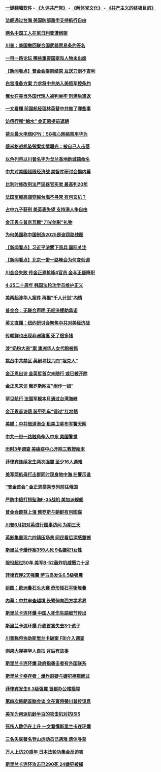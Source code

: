 #### [一键翻墙软件](https://github.com/gfw-breaker/nogfw/blob/master/README.md?t=04270637) -  [《九评共产党》](https://github.com/gfw-breaker/9ping.md?t=04270637) - [《解体党文化》](https://github.com/gfw-breaker/jtdwh.md?t=04270637) - [《共产主义的终极目的》](https://github.com/gfw-breaker/gczydzjmd.md?t=04270637)

#### [法舰通过台海 美国防部重申支持航行自由](../pages/nsc418/n11217098.md?t=04270637) 

#### [两名中国工人在尼日利亚遭绑架](../pages/nsc418/n11217100.md?t=04270637) 

#### [川普：美国撤回联合国武器贸易条约签名](../pages/nsc418/n11216651.md?t=04270637) 

#### [一带一路论坛 哪些重要国家和人物未出席](../pages/nsc418/n11216453.md?t=04270637) 

#### [【新闻看点】普金会提前结束 互送刀剑不吉利](../pages/nsc418/n11216173.md?t=04270637) 

#### [白宫准备方案 力求将中共纳入美俄军控条约](../pages/nsc418/n11216480.md?t=04270637) 

#### [俄女在美当外国代理人被判坐牢 刑满后遣返](../pages/nsc418/n11216378.md?t=04270637) 

#### [一文看懂 前国航经理林英替中共做了哪些事](../pages/nsc418/n11209507.md?t=04270637) 

#### [访俄行程“缩水” 金正恩提前返朝](../pages/nsc418/n11215584.md?t=04270637) 

#### [荷兰最大电信KPN：5G核心网络禁用华为](../pages/nsc418/n11215182.md?t=04270637) 

#### [俄米格战机坠毁案实情曝光：被自己人击落](../pages/nsc418/n11215228.md?t=04270637) 

#### [以色列将以川普名字为戈兰高地新城镇命名](../pages/nsc418/n11214872.md?t=04270637) 

#### [中共对美国超限经济战 美智库研讨会揭内幕](../pages/nsc418/n11213513.md?t=04270637) 

#### [比利时修改刑法严惩器官买卖 最高判20年](../pages/nsc418/n11214014.md?t=04270637) 

#### [法国军舰高调穿越台海不寻常 有何玄机？](../pages/nsc418/n11212958.md?t=04270637) 

#### [占中九子获刑 美英表失望 支持港人争自由](../pages/nsc418/n11214008.md?t=04270637) 

#### [金正恩与普京互赠“刀光剑影”礼物](../pages/nsc418/n11213919.md?t=04270637) 

#### [为何美国称中国制造2025是盗窃路线图](../pages/nsc418/n11213477.md?t=04270637) 

#### [【新闻看点】习近平浓雾下阅兵 国际关注](../pages/nsc418/n11213488.md?t=04270637) 

#### [【新闻看点】北京一带一路峰会为何变低调](../pages/nsc418/n11213195.md?t=04270637) 

#### [川金会失败 传金正恩枪毙4官员 金与正疑降职](../pages/nsc418/n11213139.md?t=04270637) 

#### [4·25二十周年 韩国法轮功学员维护正义](../pages/nsc418/n11212889.md?t=04270637) 

#### [美两起涉华人案件 再揭“千人计划”内情](../pages/nsc418/n11212574.md?t=04270637) 

#### [普金会：无联合声明 无经济援助承诺](../pages/nsc418/n11212638.md?t=04270637) 

#### [英文直播：纽约研讨会聚焦中共对美经济战](../pages/nsc418/n11212947.md?t=04270637) 

#### [传朝鲜也出现非洲猪瘟 死了很多猪](../pages/nsc418/n11211952.md?t=04270637) 

#### [涉“奶粉大盗”案 澳洲华人女代购被抓](../pages/nsc418/n11211110.md?t=04270637) 

#### [挑战中共禁区 英剧寻找六四“坦克人”](../pages/nsc418/n11210393.md?t=04270637) 

#### [金正恩出访 金英哲首次未随行 或已被开除](../pages/nsc418/n11211031.md?t=04270637) 

#### [金正恩来访 俄罗斯网友“闹作一团”](../pages/nsc418/n11210902.md?t=04270637) 

#### [罕见航行 法国军舰本月通过台湾海峡](../pages/nsc418/n11210844.md?t=04270637) 

#### [金正恩首访俄 装甲列车“错过”红地毯](../pages/nsc418/n11210508.md?t=04270637) 

#### [美媒：中共借道港企 租美卫星布军警天网](../pages/nsc418/n11210381.md?t=04270637) 

#### [中共一带一路触角伸入中东 美国警觉](../pages/nsc418/n11209918.md?t=04270637) 

#### [历时3年调查 美癌症中心开除三教授始末](../pages/nsc418/n11208582.md?t=04270637) 

#### [菲律宾连续发生两次强震 至少16人遇难](../pages/nsc418/n11209625.md?t=04270637) 

#### [美军两航母打击群同时现身地中海 在警示谁](../pages/nsc418/n11209663.md?t=04270637) 

#### [“普金首会” 金正恩搭乘专列前往俄国](../pages/nsc418/n11209254.md?t=04270637) 

#### [严防中俄打捞坠海F-35战机 美加派舰船](../pages/nsc418/n11208509.md?t=04270637) 

#### [普金会即将上演 俄罗斯与朝鲜有何图谋](../pages/nsc418/n11208035.md?t=04270637) 

#### [川普6月初对英进行国事访问 为期三天](../pages/nsc418/n11207967.md?t=04270637) 

#### [英影集重现六四镇压场景 网民看后深感震撼](../pages/nsc418/n11207404.md?t=04270637) 

#### [斯里兰卡爆炸案359人死 9名嫌犯1女性](../pages/nsc418/n11207496.md?t=04270637) 

#### [服役超过50年 美军B-52轰炸机威慑力十足](../pages/nsc418/n11207288.md?t=04270637) 

#### [菲律宾连2天强震 萨马岛发生6.5级强震](../pages/nsc418/n11207064.md?t=04270637) 

#### [组图：欧洲叠石头大赛 奇形怪石平衡堆叠](../pages/nsc418/n11206783.md?t=04270637) 

#### [内幕：中共审查越境 长臂伸向西方学术界](../pages/nsc418/n11203696.md?t=04270637) 

#### [斯里兰卡连环爆 中国人死伤失踪细节传出](../pages/nsc418/n11205596.md?t=04270637) 

#### [斯里兰卡连环爆 丹麦首富失去3个孩子](../pages/nsc418/n11205929.md?t=04270637) 

#### [川普称将协助斯里兰卡破案 FBI介入调查](../pages/nsc418/n11205798.md?t=04270637) 

#### [刚果大猩猩学人自拍 背后有故事](../pages/nsc418/n11205444.md?t=04270637) 

#### [斯里兰卡连环爆 政府指袭击者有外国联系](../pages/nsc418/n11205522.md?t=04270637) 

#### [斯里兰卡幸存者：爆炸前疑与嫌犯擦肩而过](../pages/nsc418/n11205362.md?t=04270637) 

#### [菲律宾发生6.3级强震 首都办公楼摇晃](../pages/nsc418/n11205269.md?t=04270637) 

#### [第四次韩朝首脑会谈 文在寅将替川普传讯息](../pages/nsc418/n11204728.md?t=04270637) 

#### [美军为何派机龄半百的攻击机对抗ISIS](../pages/nsc418/n11204969.md?t=04270637) 

#### [死伤人数仍在上升 一文看懂斯里兰卡连环爆](../pages/nsc418/n11204858.md?t=04270637) 

#### [三名失联著名登山运动员已遇难 遗体寻获](../pages/nsc418/n11204798.md?t=04270637) 

#### [万人上访20周年 日本法轮功集会反迫害](../pages/nsc418/n11204644.md?t=04270637) 

#### [斯里兰卡连环攻击已290死 24嫌犯被捕](../pages/nsc418/n11203760.md?t=04270637) 

